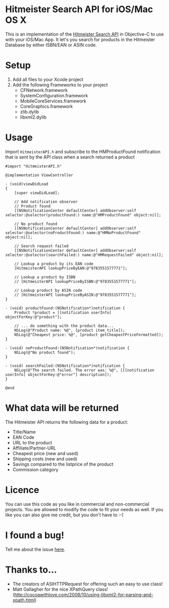 Hitmeister Search API for iOS/Mac OS X
=====================

This is an implementation of the [Hitmeister Search API](http://www.hitmeister.de/affiliate/schnittstelle/) in Objective-C to use with your iOS/Mac App.
It let's you search for products in the Hitmeister Database by either ISBN/EAN or ASIN code.

Setup
=====================
1. Add all files to your Xcode project
2. Add the following Frameworks to your project
	- CFNetwork.framework
	- SystemConfiguration.framework
	- MobileCoreServices.framework
	- CoreGraphics.framework
	- zlib.dylib
	- libxml2.dylib
	
Usage
=====================
Import `HitmeisterAPI.h` and subscribe to the HMProductFound notification that is sent by the API class when a search returned a product

```objective-
#import "HitmeisterAPI.h"

@implementation ViewController

- (void)viewDidLoad
{
    [super viewDidLoad];
	
	// Add notification observer
	// Product found
	[[NSNotificationCenter defaultCenter] addObserver:self selector:@selector(productFound:) name:@"HMProductFound" object:nil];
	
	// No product found
	[[NSNotificationCenter defaultCenter] addObserver:self selector:@selector(noProductFound:) name:@"HMNoProductFound" object:nil];
	
	// Search request failed 
	[[NSNotificationCenter defaultCenter] addObserver:self selector:@selector(searchFailed:) name:@"HMRequestFailed" object:nil];
	
	// Lookup a product by its EAN code
	[HitmeisterAPI lookupPriceByEAN:@"9783551577771"];
	
	// Lookup a product by ISBN
	// [HitmeisterAPI lookupPriceByISBN:@"9783551577771"];
	
	// Lookup product by ASIN code
	// [HitmeisterAPI lookupPriceByASIN:@"9783551577771"];
}

- (void) productFound:(NSNotification*)notification {
	Product *product = [[notification userInfo] objectForKey:@"product"];
	
	// ... do something with the product data...
	NSLog(@"Product name: %@", [product item_title]);
	NSLog(@"Cheapest price: %@", [product getCheapestPriceFormatted]);
}

- (void) noProductFound:(NSNotification*)notification {
	NSLog(@"No product found");
}

- (void) searchFailed:(NSNotification*)notification {
	NSLog(@"The search failed. The error was: %@", [[[notification userInfo] objectForKey:@"error"] description]);
}

@end
```

What data will be returned
=====================
The Hitmeister API returns the following data for a product:
- Title/Name
- EAN Code
- URL to the product
- Affiliate/Partner-URL
- Cheapest price (new and used)
- Shipping costs (new and used)
- Savings compared to the listprice of the product
- Commission category

Licence
=====================
You can use this code as you like in commercial and non-commercial projects. You are allowed to modify the code to fit
your needs as well. If you like you can also give me credit, but you don't have to :-)

I found a bug!
=====================
Tell me about the issue [here](https://github.com/codegefluester/Hitmeister-Search-API/issues).

Thanks to...
=====================
- The creators of ASIHTTPRequest for offering such an easy to use class!
- Matt Gallagher for the nice XPathQuery class! (http://cocoawithlove.com/2008/10/using-libxml2-for-parsing-and-xpath.html)